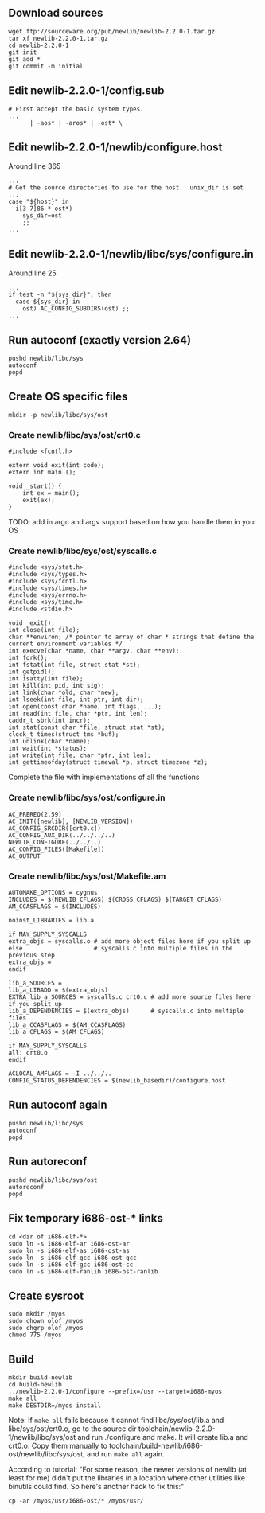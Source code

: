 ## Download sources

	wget ftp://sourceware.org/pub/newlib/newlib-2.2.0-1.tar.gz
	tar xf newlib-2.2.0-1.tar.gz
	cd newlib-2.2.0-1
	git init
	git add *
	git commit -m initial

## Edit newlib-2.2.0-1/config.sub

	# First accept the basic system types.
	...
	      | -aos* | -aros* | -ost* \


## Edit newlib-2.2.0-1/newlib/configure.host

Around line 365

	...
	# Get the source directories to use for the host.  unix_dir is set
	...
	case "${host}" in
	  i[3-7]86-*-ost*)
	    sys_dir=ost
	    ;;
	...

## Edit newlib-2.2.0-1/newlib/libc/sys/configure.in

Around line 25

	...
	if test -n "${sys_dir}"; then
	  case ${sys_dir} in
		ost) AC_CONFIG_SUBDIRS(ost) ;;
	...

## Run autoconf (exactly version 2.64)

	pushd newlib/libc/sys
	autoconf
	popd

## Create OS specific files

	mkdir -p newlib/libc/sys/ost

### Create newlib/libc/sys/ost/crt0.c

	#include <fcntl.h>
	 
	extern void exit(int code);
	extern int main ();
	 
	void _start() {
	    int ex = main();
	    exit(ex);
	}

TODO: add in argc and argv support based on how you handle them in your OS

### Create newlib/libc/sys/ost/syscalls.c

	#include <sys/stat.h>
	#include <sys/types.h>
	#include <sys/fcntl.h>
	#include <sys/times.h>
	#include <sys/errno.h>
	#include <sys/time.h>
	#include <stdio.h>
	 
	void _exit();
	int close(int file);
	char **environ; /* pointer to array of char * strings that define the current environment variables */
	int execve(char *name, char **argv, char **env);
	int fork();
	int fstat(int file, struct stat *st);
	int getpid();
	int isatty(int file);
	int kill(int pid, int sig);
	int link(char *old, char *new);
	int lseek(int file, int ptr, int dir);
	int open(const char *name, int flags, ...);
	int read(int file, char *ptr, int len);
	caddr_t sbrk(int incr);
	int stat(const char *file, struct stat *st);
	clock_t times(struct tms *buf);
	int unlink(char *name);
	int wait(int *status);
	int write(int file, char *ptr, int len);
	int gettimeofday(struct timeval *p, struct timezone *z);

Complete the file with implementations of all the functions

### Create newlib/libc/sys/ost/configure.in

	AC_PREREQ(2.59)
	AC_INIT([newlib], [NEWLIB_VERSION])
	AC_CONFIG_SRCDIR([crt0.c])
	AC_CONFIG_AUX_DIR(../../../..)
	NEWLIB_CONFIGURE(../../..)
	AC_CONFIG_FILES([Makefile])
	AC_OUTPUT

### Create newlib/libc/sys/ost/Makefile.am

	AUTOMAKE_OPTIONS = cygnus
	INCLUDES = $(NEWLIB_CFLAGS) $(CROSS_CFLAGS) $(TARGET_CFLAGS)
	AM_CCASFLAGS = $(INCLUDES)
	 
	noinst_LIBRARIES = lib.a
	 
	if MAY_SUPPLY_SYSCALLS
	extra_objs = syscalls.o # add more object files here if you split up
	else                    # syscalls.c into multiple files in the previous step
	extra_objs =
	endif
	 
	lib_a_SOURCES =
	lib_a_LIBADD = $(extra_objs)
	EXTRA_lib_a_SOURCES = syscalls.c crt0.c # add more source files here if you split up
	lib_a_DEPENDENCIES = $(extra_objs)      # syscalls.c into multiple files
	lib_a_CCASFLAGS = $(AM_CCASFLAGS)
	lib_a_CFLAGS = $(AM_CFLAGS)
	 
	if MAY_SUPPLY_SYSCALLS
	all: crt0.o
	endif
	 
	ACLOCAL_AMFLAGS = -I ../../..
	CONFIG_STATUS_DEPENDENCIES = $(newlib_basedir)/configure.host

## Run autoconf again

	pushd newlib/libc/sys
	autoconf
	popd

## Run autoreconf
	
	pushd newlib/libc/sys/ost
	autoreconf
	popd

## Fix temporary i686-ost-* links

	cd <dir of i686-elf-*>
	sudo ln -s i686-elf-ar i686-ost-ar
	sudo ln -s i686-elf-as i686-ost-as
	sudo ln -s i686-elf-gcc i686-ost-gcc
	sudo ln -s i686-elf-gcc i686-ost-cc
	sudo ln -s i686-elf-ranlib i686-ost-ranlib

## Create sysroot

	sudo mkdir /myos
	sudo chown olof /myos
	sudo chgrp olof /myos
	chmod 775 /myos

## Build

	mkdir build-newlib
	cd build-newlib
	../newlib-2.2.0-1/configure --prefix=/usr --target=i686-myos
	make all
	make DESTDIR=/myos install

Note: If `make all` fails because it cannot find libc/sys/ost/lib.a and
libc/sys/ost/crt0.o, go to the source dir toolchain/newlib-2.2.0-1/newlib/libc/sys/ost
and run ./configure and make. It will create lib.a and crt0.o. Copy them manually to
toolchain/build-newlib/i686-ost/newlib/libc/sys/ost, and run `make all` again.

According to tutorial:
"For some reason, the newer versions of newlib (at least for me) didn't put the libraries in a location where other utilities like binutils could find. So here's another hack to fix this:"

	cp -ar /myos/usr/i686-ost/* /myos/usr/